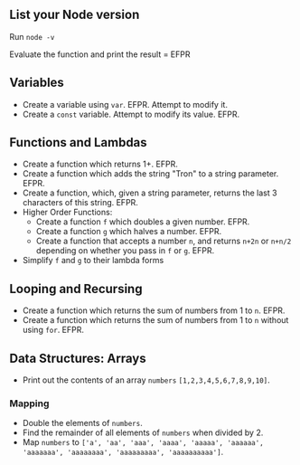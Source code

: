 ## List your Node version
Run `node -v`

Evaluate the function and print the result = EFPR

## Variables
- Create a variable using `var`. EFPR. Attempt to modify it.
- Create a `const` variable. Attempt to modify its value. EFPR. 

## Functions and Lambdas
- Create a function which returns 1+<the number you pass in>. EFPR.
- Create a function which adds the string "Tron" to a string parameter. EFPR. 
- Create a function, which, given a string parameter, returns the last 3 characters of this string. EFPR.
- Higher Order Functions:
    - Create a function `f` which doubles a given number. EFPR.
    - Create a function `g` which halves a number. EFPR.
    - Create a function that accepts a number `n`, and returns `n+2n` or `n+n/2` depending on whether you pass in `f` or `g`. EFPR.
- Simplify `f` and `g` to their lambda forms

## Looping and Recursing
- Create a function which returns the sum of numbers from 1 to `n`. EFPR.
- Create a function which returns the sum of numbers from 1 to `n` without using `for`. EFPR.

## Data Structures: Arrays
- Print out the contents of an array `numbers` `[1,2,3,4,5,6,7,8,9,10]`.

### Mapping
- Double the elements of `numbers`.
- Find the remainder of all elements of `numbers` when divided by 2.
- Map `numbers` to `['a', 'aa', 'aaa', 'aaaa', 'aaaaa', 'aaaaaa', 'aaaaaaa', 'aaaaaaaa', 'aaaaaaaaa', 'aaaaaaaaaa']`.
